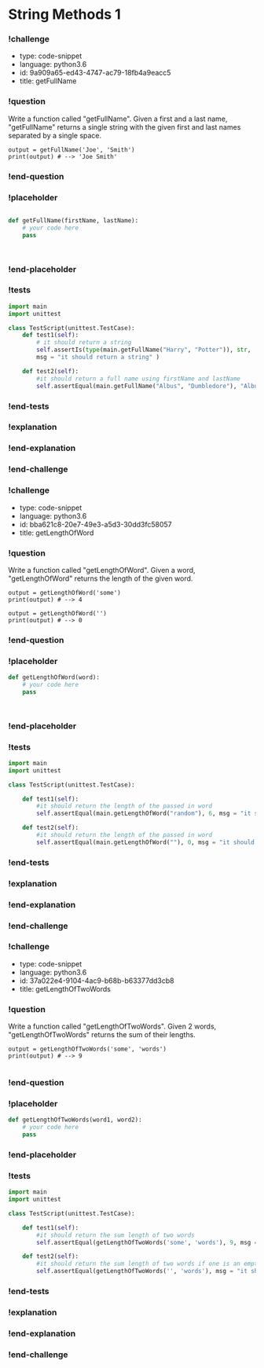 # String Methods 1

### !challenge

* type: code-snippet
* language: python3.6
* id: 9a909a65-ed43-4747-ac79-18fb4a9eacc5
* title: getFullName

### !question

Write a function called "getFullName".
Given a first and a last name, "getFullName" returns a single string with the given first and last names separated by a single space.

```
output = getFullName('Joe', 'Smith')
print(output) # --> 'Joe Smith'
```

### !end-question

### !placeholder

```python

def getFullName(firstName, lastName):
    # your code here
    pass




```

### !end-placeholder

### !tests

```python
import main
import unittest

class TestScript(unittest.TestCase):
    def test1(self):
        # it should return a string
        self.assertIs(type(main.getFullName("Harry", "Potter")), str,
        msg = "it should return a string" )

    def test2(self):
        #it should return a full name using firstName and lastName
        self.assertEqual(main.getFullName("Albus", "Dumbledore"), "Albus Dumbledore", msg = "it should return a full name using firstName and lastName" )

```

### !end-tests

### !explanation

### !end-explanation

### !end-challenge

### !challenge

* type: code-snippet
* language: python3.6
* id: bba621c8-20e7-49e3-a5d3-30dd3fc58057
* title: getLengthOfWord

### !question

Write a function called "getLengthOfWord".
Given a word, "getLengthOfWord" returns the length of the given word.

```
output = getLengthOfWord('some')
print(output) # --> 4

output = getLengthOfWord('')
print(output) # --> 0

```

### !end-question

### !placeholder

```python
def getLengthOfWord(word):
    # your code here
    pass




```

### !end-placeholder

### !tests

```python
import main
import unittest

class TestScript(unittest.TestCase):

    def test1(self):
        #it should return the length of the passed in word
        self.assertEqual(main.getLengthOfWord("random"), 6, msg = "it should return the length of the passed in word" )

    def test2(self):
        #it should return the length of the passed in word
        self.assertEqual(main.getLengthOfWord(""), 0, msg = "it should return the length of an empty word" )

```

### !end-tests

### !explanation

### !end-explanation

### !end-challenge

### !challenge

* type: code-snippet
* language: python3.6
* id: 37a022e4-9104-4ac9-b68b-b63377dd3cb8
* title: getLengthOfTwoWords

### !question

Write a function called "getLengthOfTwoWords".
Given 2 words, "getLengthOfTwoWords" returns the sum of their lengths.

```
output = getLengthOfTwoWords('some', 'words')
print(output) # --> 9


```

### !end-question

### !placeholder

```python
def getLengthOfTwoWords(word1, word2):
    # your code here
    pass

```

### !end-placeholder

### !tests

```python
import main
import unittest

class TestScript(unittest.TestCase):

    def test1(self):
        #it should return the sum length of two words
        self.assertEqual(getLengthOfTwoWords('some', 'words'), 9, msg = "it should return the sum length of two words" )

    def test2(self):
        #it should return the sum length of two words if one is an empty string
        self.assertEqual(getLengthOfTwoWords('', 'words'), msg = "it should return the sum length of two words if one is an empty string" )

```


### !end-tests

### !explanation

### !end-explanation

### !end-challenge
